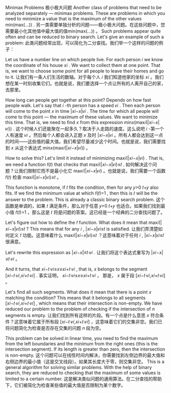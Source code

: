 Minimax Problems  极小极大问题
Another class of problems that need to be analyzed separately — minimax problems. These are problems in which you need to minimize a value that is the maximum of the other values ​min(max(…))
.
另一类需要单独分析的问题——极小极大问题。在这些问题中，您需要最小化其他值中最大值的值​ min(max(…))
 。
Such problems appear quite often and can be reduced to binary search. Let's give an example of such a problem:
此类问题经常出现，可以简化为二分查找。我们举一个这样的问题的例子：

Let us have a number line on which people live. For each person 𝑖
 we know the coordinate of his house 𝑥𝑖
. We want to collect them at one point. That is, we want to choose some point for all people to leave their homes and go to it.
让我们有一条人们生活的数轴。对于每个人 𝑖
 我们知道他家的坐标 𝑥𝑖
 。我们想在某一时刻收集它们。也就是说，我们要选择一个点让所有的人离开自己的家，去那里。

How long can people get together at this point? Depends on how fast people walk. Let's say that 𝑖
-th person has a speed 𝑣𝑖
. Then each person will come to the point 𝑥
 in time |𝑥𝑖−𝑥|𝑣𝑖
. The time for which all people will come to this point — the maximum of these values. We want to minimize this time. That is, we need to find 𝑥
 from this expression min𝑥(max𝑖(|𝑥𝑖−𝑥|𝑣𝑖))
.
这个时候人们还能聚在一起多久？取决于人走路的速度。这么说吧 𝑖
 -第一个人有速度 𝑣𝑖
 。然后每个人都会进入正题 𝑥
 及时 |𝑥𝑖−𝑥|𝑣𝑖
 。所有人都会达到这一点的时间——这些值的最大值。我们希望尽量减少这个时间。也就是说，我们需要找到 𝑥
 从这个表达式 min𝑥(max𝑖(|𝑥𝑖−𝑥|𝑣𝑖))
 。

How to solve this? Let's limit it instead of minimizing max𝑖(|𝑥𝑖−𝑥|𝑣𝑖)
. That is, we need a function 𝑓(𝑡)
 that checks that max𝑖(|𝑥𝑖−𝑥|𝑣𝑖)≤𝑡
.
如何解决这个问题？让我们限制它而不是最小化它 max𝑖(|𝑥𝑖−𝑥|𝑣𝑖)
 。也就是说，我们需要一个函数 𝑓(𝑡)
 检查 max𝑖(|𝑥𝑖−𝑥|𝑣𝑖)≤𝑡
 。

This function is monotone, if 𝑡
 fits the condition, then for any 𝑦>0 𝑡+𝑦
 also fits. If we find the minimum value at which 𝑓(𝑡)=1
, then this is 𝑡
 will be the answer to the problem. This is already a classic binary search problem.
这个函数是单调的，如果 𝑡
 满足条件，那么对于任意 𝑦>0 𝑡+𝑦
 也适合。如果我们找到最小值 𝑓(𝑡)=1
 ，那么这是 𝑡
 将是问题的答案。这已经是一个经典的二分查找问题了。

Let's figure out how to define the 𝑓
 function. What does it mean that max𝑖(|𝑥𝑖−𝑥|𝑣𝑖)≤𝑡
? This means that for any 𝑖
, |𝑥𝑖−𝑥|𝑣𝑖≤𝑡
 is satisfied.
让我们弄清楚如何定义 𝑓
 功能。这意味着什么 max𝑖(|𝑥𝑖−𝑥|𝑣𝑖)≤𝑡
 ？这意味着对于任何 𝑖
 , |𝑥𝑖−𝑥|𝑣𝑖≤𝑡
 很满意。

Let's rewrite this expression as |𝑥𝑖−𝑥|≤𝑡⋅𝑣𝑖
.
让我们将这个表达式重写为 |𝑥𝑖−𝑥|≤𝑡⋅𝑣𝑖
 。

And it turns, that 𝑥𝑖−𝑡⋅𝑣𝑖≤𝑥≤𝑥𝑖+𝑡⋅𝑣𝑖
, that is, 𝑥
 belongs to the segment [𝑥𝑖−𝑡⋅𝑣𝑖,𝑥𝑖+𝑡⋅𝑣𝑖]
.
事实证明， 𝑥𝑖−𝑡⋅𝑣𝑖≤𝑥≤𝑥𝑖+𝑡⋅𝑣𝑖
 ， 那是， 𝑥
 属于段 [𝑥𝑖−𝑡⋅𝑣𝑖,𝑥𝑖+𝑡⋅𝑣𝑖]
 。

Let's find all such segments. What does it mean that there is a point 𝑥
 matching the condition? This means that it belongs to all segments [𝑥𝑖−𝑡⋅𝑣𝑖,𝑥𝑖+𝑡⋅𝑣𝑖]
, which means that their intersection is non-empty. We have reduced our problem to the problem of checking if the intersection of 𝑛
 segments is empty.
让我们找到所有这样的片段。有一个点是什么意思 𝑥
 符合条件？这意味着它属于所有段 [𝑥𝑖−𝑡⋅𝑣𝑖,𝑥𝑖+𝑡⋅𝑣𝑖]
 ，这意味着它们的交集非空。我们已将问题简化为检查是否存在交集的问题 𝑛
 段为空。

This problem can be solved in linear time, you need to find the maximum from the left boundaries and the minimum from the right ones (this is the intersection segment). If its length is greater than zero, then the intersection is non-empty.
这个问题可以在线性时间内解决，你需要找到左侧边界的最大值和右侧边界的最小值（这是交叉线段）。如果其长度大于零，则交集非空。
This is a general algorithm for solving similar problems. With the help of binary search, they are reduced to checking that the maximum of some values ​​is limited to a certain number.
这是解决类似问题的通用算法。在二分查找的帮助下，它们被简化为检查某些值的最大值是否限制为某个数字。
